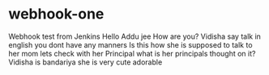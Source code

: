 # webhook-one
Webhook test from Jenkins
Hello Addu jee
How are you?
Vidisha say talk in english you dont have any manners
Is this how she is supposed to talk to her mom
lets check with her Principal
what is her principals thought on it?
Vidisha is bandariya
she is very cute
adorable
